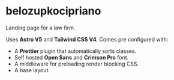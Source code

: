 # belozupkocipriano

Landing page for a law firm.

Uses **Astro V5** and **Tailwind CSS V4**. Comes pre configured with:

- A **Prettier** plugin that automatically sorts classes.
- Self hosted **Open Sans** and **Crimson Pro** font.
- A middleware for preloading render blocking CSS.
- A base layout.
